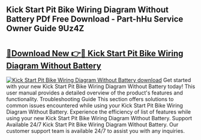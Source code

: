 ## Kick Start Pit Bike Wiring Diagram Without Battery PDf Free Download - Part-hHu Service Owner Guide 9Uz4Z

# <h2><a href="http://dfr85d.blite.top/?on=Kick+Start+Pit+Bike+Wiring+Diagram+Without+Battery">🔗Download New 👉🔴 Kick Start Pit Bike Wiring Diagram Without Battery</a></h2>

[![Kick Start Pit Bike Wiring Diagram Without Battery download](https://i.imgur.com/lujVjoI.png)](http://dfr85d.blite.top/?on=Kick+Start+Pit+Bike+Wiring+Diagram+Without+Battery)
Get started with your new Kick Start Pit Bike Wiring Diagram Without Battery today! This user manual provides a detailed overview of the product's features and functionality. Troubleshooting Guide This section offers solutions to common issues encountered while using your Kick Start Pit Bike Wiring Diagram Without Battery. Experience the efficiency of list of features while using your new Kick Start Pit Bike Wiring Diagram Without Battery. Support Available 24/7 Kick Start Pit Bike Wiring Diagram Without Battery. Our customer support team is available 24/7 to assist you with any inquiries.
